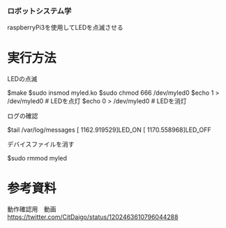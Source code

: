 ### ロボットシステム学
raspberryPi3を使用してLEDを点滅させる

# 実行方法

LEDの点滅

$make
$sudo insmod myled.ko
$sudo chmod 666 /dev/myled0
$echo 1 > /dev/myled0		# LEDを点灯
$echo 0 > /dev/myled0		# LEDを消灯

ログの確認

$tail /var/log/messages
[  1162.919529]LED_ON
[  1170.558968]LED_OFF

デバイスファイルを消す

$sudo rmmod myled

# 参考資料
動作確認用　動画
https://twitter.com/CitDaigo/status/1202463610796044288
